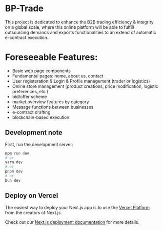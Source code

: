 # BP-Trade
This project is dedicated to enhance the B2B trading efficiency & integrity on a global scale, where this online platform will be able to fulfill outsourcing demands and exports functionalities to an extend of automatic e-contract execution.

# Foreseeable Features:
 - Basic web page components
 - Fundamental pages: home, about us, contact
 - User registeration & Login & Profile management (trader or logistics)
 - Online store management (product creations, price modification, logistic preferences, etc.)
 - bid/offer scheme
 - market overview features by category
 - Message functions between businesses
 - e-contract drafting
 - blockchain-based execution


## Development note
First, run the development server:
```bash
npm run dev
# or
yarn dev
# or
pnpm dev
# or
bun dev
```

## Deploy on Vercel
The easiest way to deploy your Next.js app is to use the [Vercel Platform](https://vercel.com/new?utm_medium=default-template&filter=next.js&utm_source=create-next-app&utm_campaign=create-next-app-readme) from the creators of Next.js.

Check out our [Next.js deployment documentation](https://nextjs.org/docs/deployment) for more details.
